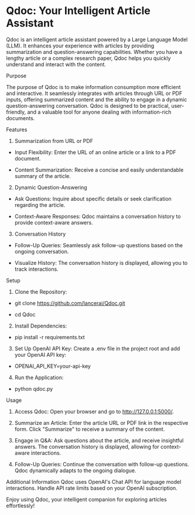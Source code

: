 # Qdoc: Your Intelligent Article Assistant
Qdoc is an intelligent article assistant powered by a Large Language Model (LLM). It enhances your experience with articles by providing summarization and question-answering capabilities. Whether you have a lengthy article or a complex research paper, Qdoc helps you quickly understand and interact with the content.

Purpose

The purpose of Qdoc is to make information consumption more efficient and interactive. It seamlessly integrates with articles through URL or PDF inputs, offering summarized content and the ability to engage in a dynamic question-answering conversation. Qdoc is designed to be practical, user-friendly, and a valuable tool for anyone dealing with information-rich documents.

Features
1. Summarization from URL or PDF

- Input Flexibility: Enter the URL of an online article or a link to a PDF document.

- Content Summarization: Receive a concise and easily understandable summary of the article.

2. Dynamic Question-Answering

- Ask Questions: Inquire about specific details or seek clarification regarding the article.

- Context-Aware Responses: Qdoc maintains a conversation history to provide context-aware answers.

3. Conversation History

- Follow-Up Queries: Seamlessly ask follow-up questions based on the ongoing conversation.

- Visualize History: The conversation history is displayed, allowing you to track interactions.

Setup
1. Clone the Repository:

- git clone https://github.com/lancerai/Qdoc.git

- cd Qdoc

2. Install Dependencies:

- pip install -r requirements.txt

3. Set Up OpenAI API Key:
Create a .env file in the project root and add your OpenAI API key:

- OPENAI_API_KEY=your-api-key

4. Run the Application:

- python qdoc.py

Usage
1. Access Qdoc:
Open your browser and go to http://127.0.0.1:5000/.

2. Summarize an Article:
Enter the article URL or PDF link in the respective form.
Click "Summarize" to receive a summary of the content.

3. Engage in Q&A:
Ask questions about the article, and receive insightful answers.
The conversation history is displayed, allowing for context-aware interactions.

4. Follow-Up Queries:
Continue the conversation with follow-up questions.
Qdoc dynamically adapts to the ongoing dialogue.

Additional Information
Qdoc uses OpenAI's Chat API for language model interactions.
Handle API rate limits based on your OpenAI subscription.


Enjoy using Qdoc, your intelligent companion for exploring articles effortlessly!
